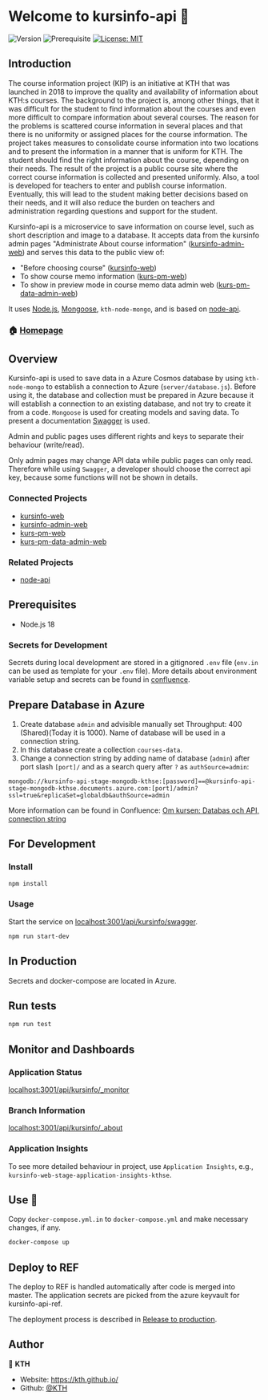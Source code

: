 # Welcome to kursinfo-api 👋

![Version](https://img.shields.io/badge/version-2.0.0-blue.svg?cacheSeconds=2592000)
![Prerequisite](https://img.shields.io/badge/node-18-blue.svg)
[![License: MIT](https://img.shields.io/badge/License-MIT-yellow.svg)](#)

## Introduction

The course information project (KIP) is an initiative at KTH that was launched in 2018 to improve the quality and availability of information about KTH:s courses. The background to the project is, among other things, that it was difficult for the student to find information about the courses and even more difficult to compare information about several courses. The reason for the problems is scattered course information in several places and that there is no uniformity or assigned places for the course information. The project takes measures to consolidate course information into two locations and to present the information in a manner that is uniform for KTH. The student should find the right information about the course, depending on their needs. The result of the project is a public course site where the correct course information is collected and presented uniformly. Also, a tool is developed for teachers to enter and publish course information. Eventually, this will lead to the student making better decisions based on their needs, and it will also reduce the burden on teachers and administration regarding questions and support for the student.

Kursinfo-api is a microservice to save information on course level, such as short description and image to a database. It accepts data from the kursinfo admin pages "Administrate About course information" ([kursinfo-admin-web](https://github.com/KTH/kursinfo-admin-web)) and serves this data to the public view of:

- "Before choosing course" ([kursinfo-web](https://github.com/KTH/kursinfo-web))
- To show course memo information ([kurs-pm-web](https://github.com/KTH/kurs-pm-web))
- To show in preview mode in course memo data admin web ([kurs-pm-data-admin-web](https://github.com/KTH/kurs-pm-data-admin-web))

It uses [Node.js](https://nodejs.org/), [Mongoose](https://mongoosejs.com/), `kth-node-mongo`, and is based on [node-api](https://github.com/KTH/node-api).

### 🏠 [Homepage](https://github.com/KTH/kursinfo-api)

## Overview

Kursinfo-api is used to save data in a Azure Cosmos database by using `kth-node-mongo` to establish a connection to Azure (`server/database.js`). Before using it, the database and collection must be prepared in Azure because it will establish a connection to an existing database, and not try to create it from a code. `Mongoose` is used for creating models and saving data. To present a documentation [Swagger](https://swagger.io/) is used.

Admin and public pages uses different rights and keys to separate their behaviour (write/read).

Only admin pages may change API data while public pages can only read. Therefore while using `Swagger`, a developer should choose the correct api key, because some functions will not be shown in details.

### Connected Projects

- [kursinfo-web](https://github.com/KTH/kursinfo-web)
- [kursinfo-admin-web](https://github.com/KTH/kursinfo-admin-web)
- [kurs-pm-web](https://github.com/KTH/kurs-pm-web)
- [kurs-pm-data-admin-web](https://github.com/KTH/kurs-pm-data-admin-web)

### Related Projects

- [node-api](https://github.com/KTH/node-api)

## Prerequisites

- Node.js 18

### Secrets for Development

Secrets during local development are stored in a gitignored `.env` file (`env.in` can be used as template for your `.env` file). More details about environment variable setup and secrets can be found in [confluence](https://confluence.sys.kth.se/confluence/x/OYKBDQ).

## Prepare Database in Azure

1. Create database `admin` and advisible manually set Throughput: 400 (Shared)(Today it is 1000).
   Name of database will be used in a connection string.
2. In this database create a collection `courses-data`.
3. Change a connection string by adding name of database (`admin`) after port slash `[port]/` and as a search query after `?` as `authSource=admin`:

`mongodb://kursinfo-api-stage-mongodb-kthse:[password]==@kursinfo-api-stage-mongodb-kthse.documents.azure.com:[port]/admin?ssl=true&replicaSet=globaldb&authSource=admin`

More information can be found in Confluence: [Om kursen: Databas och API, connection string](https://confluence.sys.kth.se/confluence/x/a4_KC)

## For Development

### Install

```sh
npm install
```

### Usage

Start the service on [localhost:3001/api/kursinfo/swagger](http://localhost:3001/api/kursinfo/swagger).

```sh
npm run start-dev
```

## In Production

Secrets and docker-compose are located in Azure.

## Run tests

```sh
npm run test
```

## Monitor and Dashboards

### Application Status

[localhost:3001/api/kursinfo/\_monitor](http://localhost:3001/api/kursinfo/_monitor)

### Branch Information

[localhost:3001/api/kursinfo/\_about](http://localhost:3001/api/kursinfo/_about)

### Application Insights

To see more detailed behaviour in project, use `Application Insights`, e.g., `kursinfo-web-stage-application-insights-kthse`.

## Use 🐳

Copy `docker-compose.yml.in` to `docker-compose.yml` and make necessary changes, if any.

```sh
docker-compose up
```

## Deploy to REF

The deploy to REF is handled automatically after code is merged into master. The application secrets are picked from the azure keyvault for kursinfo-api-ref.

The deployment process is described in [Release to production](https://confluence.sys.kth.se/confluence/x/xIjCCg).

## Author

👤 **KTH**

- Website: https://kth.github.io/
- Github: [@KTH](https://github.com/KTH)
